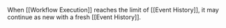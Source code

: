 When [[Workflow Execution]] reaches the limit of [[Event History]], it may continue as new with a fresh [[Event History]].

